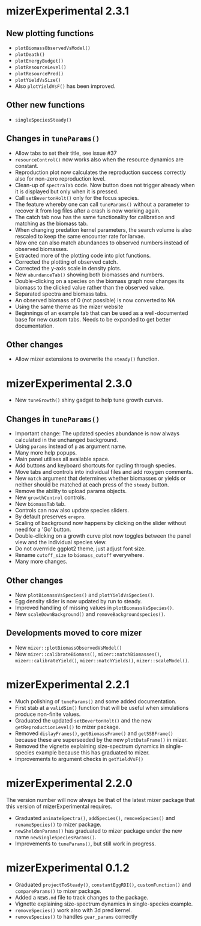 # mizerExperimental 2.3.1

## New plotting functions

* `plotBiomassObservedVsModel()`
* `plotDeath()`
* `plotEnergyBudget()`
* `plotResourceLevel()`
* `plotResourcePred()`
* `plotYieldVsSize()`
* Also `plotYieldVsF()` has been improved.

## Other new functions

* `singleSpeciesSteady()`

## Changes in `tuneParams()`
* Allow tabs to set their title, see issue #37
* `resourceControl()` now works also when the resource dynamics are constant.
* Reproduction plot now calculates the reproduction success correctly also for
  non-zero reproduction level.
* Clean-up of `spectraTab` code. Now button does not trigger already when it is
  displayed but only when it is pressed.
* Call `setBevertonHolt()` only for the focus species.
* The feature whereby one can call `tuneParams()` without a parameter to recover
  it from log files after a crash is now working again.
* The catch tab now has the same functionality for calibration and matching as
  the biomass tab.
* When changing predation kernel parameters, the search volume is also 
  rescaled to keep the same encounter rate for larvae.
* Now one can also match abundances to observed numbers instead of observed
  biomasses.
* Extracted more of the plotting code into plot functions.
* Corrected the plotting of observed catch.
* Corrected the y-axis scale in density plots.
* New `abundanceTab()` showing both biomasses and numbers.
* Double-clicking on a species on the biomass graph now changes its biomass to
  the clicked value rather than the observed value.
* Separated spectra and biomass tabs.
* An observed biomass of 0 (not possible) is now converted to NA
* Using the same theme as the mizer website
* Beginnings of an example tab that can be used as a well-documented base for
  new custom tabs. Needs to be expanded to get better documentation.

## Other changes
* Allow mizer extensions to overwrite the `steady()` function.



# mizerExperimental 2.3.0

* New `tuneGrowth()` shiny gadget to help tune growth curves.

## Changes in `tuneParams()`

* Important change: The updated species abundance is now always calculated in
the unchanged background.
* Using `params` instead of `p` as argument name.
* Many more help popups.
* Main panel utilises all available space.
* Add buttons and keyboard shortcuts for cycling through species.
* Move tabs and controls into individual files and add roxygen comments.
* New `match` argument that determines whether biomasses or yields or neither
should be matched at each press of the `steady` button.
* Remove the ability to upload params objects.
* New `growthControl` controls.
* New `biomassTab` tab.
* Controls can now also update species sliders.
* By default preserves `erepro`.
* Scaling of background now happens by clicking on the slider without need for
a 'Go' button.
* Double-clicking on a growth curve plot now toggles between the panel view and
the individual species view.
* Do not overrride ggplot2 theme, just adjust font size.
* Rename `cutoff_size` to `biomass_cutoff` everywhere.
* Many more changes.

## Other changes

* New `plotBiomassVsSpecies()` and `plotYieldVsSpecies()`.
* Egg density slider is now updated by run to steady.
* Improved handling of missing values in `plotBiomassVsSpecies()`.
* New `scaleDownBackground()` and `removeBackgroundspecies()`.

## Developments moved to core mizer
* New `mizer::plotBiomassObservedVsModel()`
* New `mizer::calibrateBiomass()`, `mizer::matchBiomasses()`, `mizer::calibrateYield()`,
`mizer::matchYields()`, `mizer::scaleModel()`.


# mizerExperimental 2.2.1

* Much polishing of `tuneParams()` and some added documentation.
* First stab at a `validSim()` function that will be useful when simulations
  produce non-finite values.
* Graduated the updated `setBevertonHolt()` and the new `getReproductionLevel()`
  to mizer package.
* Removed `dislayFrames()`, `getBiomassFrame()` and `getSSBFrame()` because
  these are superseeded by the new `plotDataFrame()` in mizer.
* Removed the vignette explaining size-spectrum dynamics in single-species 
  example because this has graduated to mizer.
* Improvements to argument checks in `getYieldVsF()`

# mizerExperimental 2.2.0

The version number will now always be that of the latest mizer package that
this version of mizerExperimental requires.

* Graduated `animateSpectra()`, `addSpecies()`, `removeSpecies()` and
  `renameSpecies()` to mizer package.
* `newSheldonParams()` has graduated to mizer package under the new name
  `newSingleSpeciesParams()`.
* Improvements to `tuneParams()`, but still work in progress.


# mizerExperimental 0.1.2

* Graduated `projectToSteady()`, `constantEggRDI()`, `customFunction()`
  and `compareParams()` to mizer package.
* Added a `NEWS.md` file to track changes to the package.
* Vignette explaining size-spectrum dynamics in single-species example.
* `removeSpecies()` work also with 3d pred kernel.
* `removeSpecies()` to handles `gear_params` correctly
